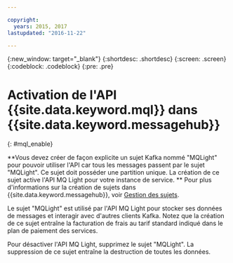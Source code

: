 ```yaml
---

copyright:
  years: 2015, 2017
lastupdated: "2016-11-22"

---
```


{:new_window: target="_blank"}
{:shortdesc: .shortdesc}
{:screen: .screen}
{:codeblock: .codeblock}
{:pre: .pre}

# Activation de l'API {{site.data.keyword.mql}} dans {{site.data.keyword.messagehub}}
{: #mql_enable}


**Vous devez créer de façon explicite un sujet Kafka nommé "MQLight" pour pouvoir utiliser l'API car tous les messages passent par le sujet "MQLight". Ce sujet doit posséder une partition unique. La création de ce sujet active l'API MQ Light pour votre instance de service. **  Pour plus d'informations sur la création de sujets dans {{site.data.keyword.messagehub}}, voir [Gestion des sujets](/docs/services/MessageHub/messagehub070.html).

Le sujet "MQLight" est utilisé par l'API MQ Light pour stocker ses données de messages et interagir avec d'autres clients Kafka. Notez que la création de ce sujet entraîne la facturation de frais au tarif standard indiqué dans le plan de paiement des services.

Pour désactiver l'API MQ Light, supprimez le sujet "MQLight". La suppression de ce sujet entraîne la destruction de toutes les données.
